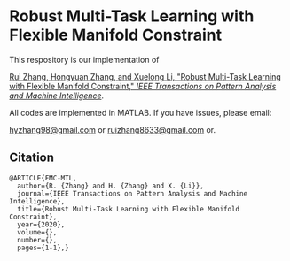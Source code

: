 # Robust Multi-Task Learning with Flexible Manifold Constraint

This respository is our implementation of 

[Rui Zhang, Hongyuan Zhang, and Xuelong Li, "Robust Multi-Task Learning with Flexible Manifold Constraint," *IEEE Transactions on Pattern Analysis and Machine Intelligence*](https://ieeexplore.ieee.org/document/9134971).



All codes are implemented in MATLAB. If you have issues, please email:

hyzhang98@gmail.com or ruizhang8633@gmail.com or.

## Citation

```
@ARTICLE{FMC-MTL,
  author={R. {Zhang} and H. {Zhang} and X. {Li}},
  journal={IEEE Transactions on Pattern Analysis and Machine Intelligence}, 
  title={Robust Multi-Task Learning with Flexible Manifold Constraint}, 
  year={2020},
  volume={},
  number={},
  pages={1-1},}

```

### 

